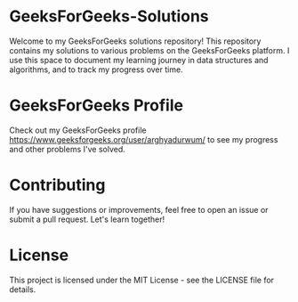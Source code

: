 # GeeksForGeeks-Solutions
Welcome to my GeeksForGeeks solutions repository! This repository contains my solutions to various problems on the GeeksForGeeks platform. I use this space to document my learning journey in data structures and algorithms, and to track my progress over time.

# GeeksForGeeks Profile
Check out my GeeksForGeeks profile https://www.geeksforgeeks.org/user/arghyadurwum/ to see my progress and other problems I've solved.

# Contributing
If you have suggestions or improvements, feel free to open an issue or submit a pull request. Let's learn together!

# License
This project is licensed under the MIT License - see the LICENSE file for details.
